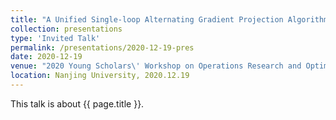 ```yaml
---
title: "A Unified Single-loop Alternating Gradient Projection Algorithm for Nonconvex-Concave and Convex-Nonconcave Minimax Problems"
collection: presentations
type: 'Invited Talk'
permalink: /presentations/2020-12-19-pres
date: 2020-12-19
venue: "2020 Young Scholars\' Workshop on Operations Research and Optimization"
location: Nanjing University, 2020.12.19
---
```


This talk is about {{ page.title }}.
